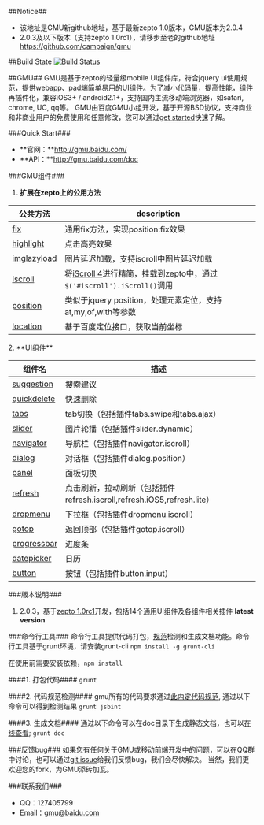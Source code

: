 ##Notice##
+ 该地址是GMU新github地址，基于最新zepto 1.0版本，GMU版本为2.0.4
+ 2.0.3及以下版本（支持zepto 1.0rc1），请移步至老的github地址 https://github.com/campaign/gmu

##Build State [![Build Status](https://secure.travis-ci.org/gmuteam/GMU.png?branch=dev-refactor)](https://travis-ci.org/gmuteam/GMU)

##GMU##
GMU是基于zepto的轻量级mobile UI组件库，符合jquery ui使用规范，提供webapp、pad端简单易用的UI组件。为了减小代码量，提高性能，组件再插件化，兼容iOS3+ / android2.1+，支持国内主流移动端浏览器，如safari, chrome, UC, qq等。
GMU由百度GMU小组开发，基于开源BSD协议，支持商业和非商业用户的免费使用和任意修改，您可以通过[get started](http://gmu.baidu.com/getstarted)快速了解。

###Quick Start###
+ **官网：**http://gmu.baidu.com/
+ **API：**http://gmu.baidu.com/doc

###GMU组件###
1. **扩展在zepto上的公用方法**
<table>
<thead>
<tr>
  <th>公共方法</th> <th>description</th>
</tr>
</thead>
<tbody>
  <tr>
    <td><a href="https://github.com/campaign/gmu/blob/master/src/core/fix.js">fix</a></td>
    <td>通用fix方法，实现position:fix效果</td>
  </tr>
  <tr>
    <td><a href="https://github.com/campaign/gmu/blob/master/src/core/highlight.js">highlight</a></td>
    <td>点击高亮效果</td>
  </tr>
  <tr>
    <td><a href="https://github.com/madrobby/zepto/blob/master/src/event.js#files">imglazyload</a></td>
    <td>图片延迟加载，支持iscroll中图片延迟加载</td>
  </tr>
  <tr>
    <td><a href="https://github.com/campaign/gmu/blob/master/src/core/iscroll.js">iscroll</a></td>
    <td>将<a href="http://cubiq.org/iscroll-4">iScroll 4</a>进行精简，挂载到zepto中，通过<code>$('#iscroll').iScroll()</code>调用</td>
  </tr>
  <tr>
    <td><a href="https://github.com/campaign/gmu/blob/master/src/core/position.js">position</a></td>
    <td>类似于jquery position，处理元素定位，支持at,my,of,with等参数</td>
  </tr>
  <tr>
      <td><a href="https://github.com/campaign/gmu/blob/master/src/core/location.js">location</a></td>
      <td>基于百度定位接口，获取当前坐标</td>
    </tr>
</tbody>
</table>
2. **UI组件**
<table>
    <thead>
    <tr>
        <th>组件名</th>
        <th>描述</th>
    </tr>
    </thead>
    <tbody>
    <tr>
        <td><a href="https://github.com/campaign/gmu/blob/master/src/widget/suggestion.js">suggestion</a></td>
        <td>搜索建议</td>
    </tr>
    <tr>
        <td><a href="https://github.com/campaign/gmu/blob/master/src/widget/quickdelete.js">quickdelete</a></td>
        <td>快速删除</td>
    </tr>
    <tr>
        <td><a href="https://github.com/campaign/gmu/blob/master/src/widget/tabs.js">tabs</a></td>
        <td>tab切换（包括插件tabs.swipe和tabs.ajax）</td>
    </tr>
    <tr>
        <td><a href="https://github.com/campaign/gmu/blob/master/src/widget/slider.js">slider</a></td>
        <td>图片轮播（包括插件slider.dynamic）</td>
    </tr>
    <tr>
        <td><a href="https://github.com/campaign/gmu/blob/master/src/widget/navigator.js">navigator</a></td>
        <td>导航栏（包括插件navigator.iscroll）</td>
    </tr>
    <tr>
        <td><a href="https://github.com/campaign/gmu/blob/master/src/widget/dialog.js">dialog</a></td>
        <td>对话框（包括插件dialog.position）</td>
    </tr>
    <tr>
        <td><a href="https://github.com/campaign/gmu/blob/master/src/widget/panel.js">panel</a></td>
        <td>面板切换</td>
    </tr>
    <tr>
        <td><a href="https://github.com/campaign/gmu/blob/master/src/widget/refresh.js">refresh</a></td>
        <td>点击刷新，拉动刷新（包括插件refresh.iscroll,refresh.iOS5,refresh.lite）</td>
    </tr>
    <tr>
        <td><a href="https://github.com/campaign/gmu/blob/master/src/widget/dropmenu.js">dropmenu</a></td>
        <td>下拉框（包括插件dropmenu.iscroll）</td>
    </tr>
    <tr>
        <td><a href="https://github.com/campaign/gmu/blob/master/src/widget/gotop.js">gotop</a></td>
        <td>返回顶部（包括插件gotop.iscroll）</td>
    </tr>
    <tr>
        <td><a href="https://github.com/campaign/gmu/blob/master/src/widget/progressbar.js">progressbar</a></td>
        <td>进度条</td>
    </tr>
    <tr>
        <td><a href="https://github.com/campaign/gmu/blob/master/src/widget/datepicker.js">datepicker</a></td>
        <td>日历</td>
    </tr>
    <tr>
        <td><a href="https://github.com/campaign/gmu/blob/master/src/widget/button.js">button</a></td>
        <td>按钮（包括插件button.input）</td>
    </tr>
    </tbody>
</table>

###版本说明###
1. 2.0.3，基于[zepto 1.0rc1](http://zeptojs.com/)开发，包括14个通用UI组件及各组件相关插件   **latest version**

###命令行工具###
命令行工具提供代码打包，[规范](https://github.com/gmuteam/jsbint/blob/master/standard.md)检测和生成文档功能。命令行工具基于grunt环境，请安装grunt-cli `npm install -g grunt-cli`

在使用前需要安装依赖，`npm install`

####1. 打包代码####
`grunt`

####2. 代码规范检测####
gmu所有的代码要求通过[此内定代码规范](https://github.com/gmuteam/jsbint/blob/master/standard.md), 通过以下命令可以得到检测结果
`grunt jsbint`

####3. 生成文档####
通过以下命令可以在doc目录下生成静态文档，也可以[在线查看](http://gmu.baidu.com/doc);
`grunt doc`


###反馈bug###
如果您有任何关于GMU或移动前端开发中的问题，可以在QQ群中讨论，也可以通过[git issue](https://github.com/campaign/gmu/issues)给我们反馈bug，我们会尽快解决。
当然，我们更欢迎您的fork，为GMU添砖加瓦。

###联系我们###
+ QQ：127405799
+ Email：gmu@baidu.com

